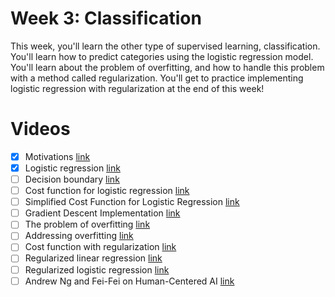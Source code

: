 # Week 3: Classification

This week, you'll learn the other type of supervised learning, classification. You'll learn how to predict categories using the logistic regression model. You'll learn about the problem of overfitting, and how to handle this problem with a method called regularization. You'll get to practice implementing logistic regression with regularization at the end of this week!

# Videos
  - [x] Motivations [link](https://www.coursera.org/learn/machine-learning/lecture/aoMt6/motivations)
  - [x] Logistic regression [link](https://www.coursera.org/learn/machine-learning/lecture/zNxaw/logistic-regression)
  - [ ] Decision boundary [link](https://www.coursera.org/learn/machine-learning/lecture/qrxwU/decision-boundary)
  - [ ] Cost function for logistic regression [link](https://www.coursera.org/learn/machine-learning/lecture/0hpr8/cost-function-for-logistic-regression)
  - [ ] Simplified Cost Function for Logistic Regression [link](https://www.coursera.org/learn/machine-learning/lecture/Zjj2j/simplified-cost-function-for-logistic-regression)
  - [ ] Gradient Descent Implementation [link](https://www.coursera.org/learn/machine-learning/lecture/Ha1RP/gradient-descent-implementation)
  - [ ] The problem of overfitting [link](https://www.coursera.org/learn/machine-learning/lecture/erGPe/the-problem-of-overfitting)
  - [ ] Addressing overfitting [link](https://www.coursera.org/learn/machine-learning/lecture/HvDkF/addressing-overfitting)
  - [ ] Cost function with regularization [link](https://www.coursera.org/learn/machine-learning/lecture/UZTPk/cost-function-with-regularization)
  - [ ] Regularized linear regression [link](https://www.coursera.org/learn/machine-learning/lecture/WRULa/regularized-linear-regression)
  - [ ] Regularized logistic regression [link](https://www.coursera.org/learn/machine-learning/lecture/cAxpF/regularized-logistic-regression)
  - [ ] Andrew Ng and Fei-Fei on Human-Centered AI [link](https://www.coursera.org/learn/machine-learning/lecture/dgn5s/andrew-ng-and-fei-fei-li-on-human-centered-ai)